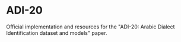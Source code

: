 # ADI-20
Official implementation and resources for the "ADI-20: Arabic Dialect Identification dataset and models" paper.
